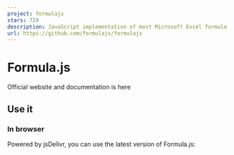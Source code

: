 ```yaml
---
project: formulajs
stars: 719
description: JavaScript implementation of most Microsoft Excel formula functions
url: https://github.com/formulajs/formulajs
---
```


Formula.js
==========

Official website and documentation is here

Use it
------

### In browser

Powered by jsDelivr, you can use the latest version of Formula.js:

<script src\="https://cdn.jsdelivr.net/npm/@formulajs/formulajs/lib/browser/formula.min.js"\></script\>

Then the functions can be accessed as

formulajs.DATE(2008, 7, 8)
formulajs.SUM(\[1, 2, 3\])
...

### In node

Install the package:

```
npm i @formulajs/formulajs
```

#### import

import \* as formulajs from '@formulajs/formulajs' // import entire package

formulajs.SUM(\[1, 2, 3\]) // 6

import { SUM } from '@formulajs/formulajs' // import individual components

SUM(\[1, 2, 3\]) // 6

#### require

const formulajs \= require('@formulajs/formulajs') // require entire package

formulajs.SUM(\[1, 2, 3\]) // 6

const { SUM } \= require('@formulajs/formulajs') // require individual components

SUM(\[1, 2, 3\]) // 6

### Command Line Interface (CLI)

When Formula.js is installed globally using npm, it can be used from the command line. To install Formula.js globally:

```
npm i -g @formulajs/formulajs
```

After installation, Formula.js is available via the command line:

$ formulajs
\> SUM(1,2,3)
6

Differences between Excel functions and Formula.js
--------------------------------------------------

### Date

The functions `DATE, DATEVALUE, EDATE, EOMONT, NOW, TODAY`return plain JS Date instead of the serial Excel number.

Copying composite formula directly from Excel into JS will not work out of the box:

```
= DATE(2020,5,9) - DATE(2020,5,8) // Formula.js: 86400000 / Excel: 1
```

It is not recommended to use `DATEVALUE` to parse string representing a date. Formula.js uses `new Date('YOUR STRING')` under the hood. There are better libraries to do this job (for example Moment.js)

Migration guide
---------------

### From Formula.js

If you were previously using formulajs from Sutoiku, some functions have been removed, due to dependency simplification.

Text functions:

`FIXED, TEXT, DOLLAR, VALUE`

Math functions:

`MDETERM, MINVERSE, MMULT, MUNIT`

Otherwise, the 2 packages are fully compatible. You can swap them.

### From @handsontable/formulajs

The code of this package is originally forked from @handsontable/formulajs version 2.0.2 (released in January 2020). The two packages were identical at the time. There is no regression, only fixes and new functions since the fork.

Historic
--------

Original Formula.js project was developed and maintained by Ismael Chang Ghalimi, with support from Sutoiku and help from the following contributors: Ilmari Karonen, Sébastien Loisel, Trevor Norris, Roönaän, Hannes Stiebitzhofer.

It was then forked and extended by the handsontable/formula.js mainly contributed by @budnix.

As of September 2023, the repo is officially detached from its Handsontable and Sutoiku origins.
